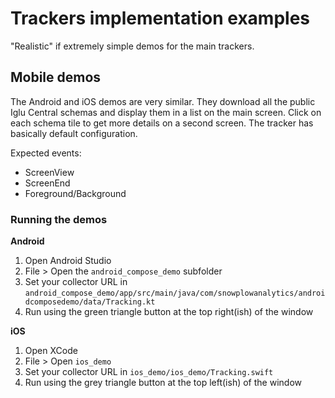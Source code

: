 # Trackers implementation examples

"Realistic" if extremely simple demos for the main trackers.

## Mobile demos

The Android and iOS demos are very similar. They download all the public Iglu Central schemas and display them in a list on the main screen. Click on each schema tile to get more details on a second screen. The tracker has basically default configuration.

Expected events:
- ScreenView
- ScreenEnd
- Foreground/Background

### Running the demos
**Android**
1. Open Android Studio
2. File > Open the `android_compose_demo` subfolder
3. Set your collector URL in `android_compose_demo/app/src/main/java/com/snowplowanalytics/androidcomposedemo/data/Tracking.kt`
4. Run using the green triangle button at the top right(ish) of the window

**iOS**
1. Open XCode
2. File > Open `ios_demo`
3. Set your collector URL in `ios_demo/ios_demo/Tracking.swift`
4. Run using the grey triangle button at the top left(ish) of the window